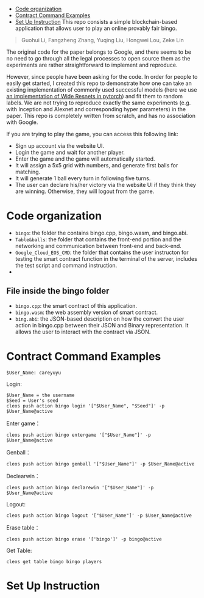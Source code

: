 - [Code organization](#code-organization)
- [Contract Command Examples](#contract-command-examples)
- [Set Up Instruction](#set-up-instruction)
This repo consists a simple blockchain-based application that allows user to play an online provably fair bingo.

> Guohui Li, Fangzheng Zhang, Yuqing Liu, Hongwei Lou, Zeke Lin 

The original code for the paper belongs to Google, and there seems to be no need to go through all the legal processes to open source them as the experiments are rather straightforward to implement and reproduce.

However, since people have been asking for the code. In order for people to easily get started, I created this repo to demonstrate how one can take an existing implementation of commonly used successful models (here we use [an implementation of Wide Resnets in pytorch](https://github.com/xternalz/WideResNet-pytorch)) and fit them to random labels. We are not trying to reproduce exactly the same experiments (e.g. with Inception and Alexnet and corresponding hyper parameters) in the paper. This repo is completely written from scratch, and has no association with Google.

If you are trying to play the game, you can access this following link:

>

- Sign up account via the website UI.
- Login the game and wait for another player.
- Enter the game and the game will automatically started.
- It will assign a 5x5 grid with numbers, and generate first balls for matching.
- It will generate 1 ball every turn in following five turns.
- The user can declare his/her victory via the website UI if they think they are winning. Otherwise, they will logout from the game.

# Code organization

- `bingo`: the folder the contains bingo.cpp, bingo.wasm, and bingo.abi.
- `Table&balls`: the folder that contains the front-end portion and the networking and communication between front-end and back-end.
- `Google_Cloud_EOS_CMD`: the folder that contains the user instructon for testing the smart contract function in the terminal of the server, includes the test script and command instruction.
- 

## File inside the bingo folder

- `bingo.cpp`: the smart contract of this application.
- `bingo.wasm`: the web assembly version of smart contract.
- `bing.abi`: the JSON-based description on how the convert the user action in bingo.cpp between their JSON and Binary representation. It allows the user to interact with the contract via JSON.

# Contract Command Examples 

```
$User_Name: careyuyu
```

Login: 
```
$User_Name = the username
$Seed = User's seed
cleos push action bingo login '["$User_Name", "$Seed"]' -p $User_Name@active
```
Enter game：
```
cleos push action bingo entergame '["$User_Name"]' -p $User_Name@active
```
Genball：
```
cleos push action bingo genball '["$User_Name"]' -p $User_Name@active
```
Declearwin：
```
cleos push action bingo declarewin '["$User_Name"]' -p $User_Name@active
```
Logout:
```
cleos push action bingo logout '["$User_Name"]' -p $User_Name@active
```
Erase table：
```
cleos push action bingo erase '['bingo']' -p bingo@active
```
Get Table:
```
cleos get table bingo bingo players
```

# Set Up Instruction
